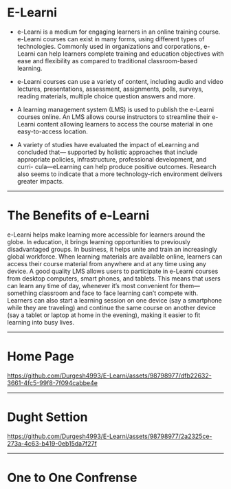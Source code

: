 # E-Learni
- e-Learni is a medium for engaging learners in an online training course. e-Learni courses can exist in many forms, using different types of technologies. Commonly used in organizations and corporations, e-Learni can help learners complete training and education objectives with ease and flexibility as compared to traditional classroom-based learning.

- e-Learni courses can use a variety of content, including audio and video lectures, presentations, assessment, assignments, polls, surveys, reading materials, multiple choice question answers and more.

- A learning management system (LMS) is used to publish the e-Learni courses online. An LMS allows course instructors to streamline their e-Learni content allowing learners to access the course material in one easy-to-access location.

- A variety of studies have evaluated the impact of eLearning and concluded that— supported by holistic approaches that include appropriate policies, infrastructure, professional development, and curri- cula—eLearning can help produce positive outcomes. Research also seems to indicate that a more technology-rich environment delivers greater impacts.

------------------------------------------------------------------------------------------------------------------------------------------------------------------------------------------------

# The Benefits of e-Learni

e-Learni helps make learning more accessible for learners around the globe. In education, it brings learning opportunities to previously disadvantaged groups. In business, it helps unite and train an increasingly global workforce. When learning materials are available online, learners can access their course material from anywhere and at any time using any device. A good quality LMS allows users to participate in e-Learni courses from desktop computers, smart phones, and tablets. This means that users can learn any time of day, whenever it’s most convenient for them—something classroom and face to face learning can’t compete with. Learners can also start a learning session on one device (say a smartphone while they are traveling) and continue the same course on another device (say a tablet or laptop at home in the evening), making it easier to fit learning into busy lives.

------------------------------------------------------------------------------------------------------------------------------------------------------------------------------------------------

# Home Page

https://github.com/Durgesh4993/E-Learni/assets/98798977/dfb22632-3661-4fc5-99f8-7f094cabbe4e

------------------------------------------------------------------------------------------------------------------------------------------------------------------------------------------------

# Dught Settion

https://github.com/Durgesh4993/E-Learni/assets/98798977/2a2325ce-273a-4c63-b419-0eb15da7f27f

------------------------------------------------------------------------------------------------------------------------------------------------------------------------------------------------

# One to One Confrense







